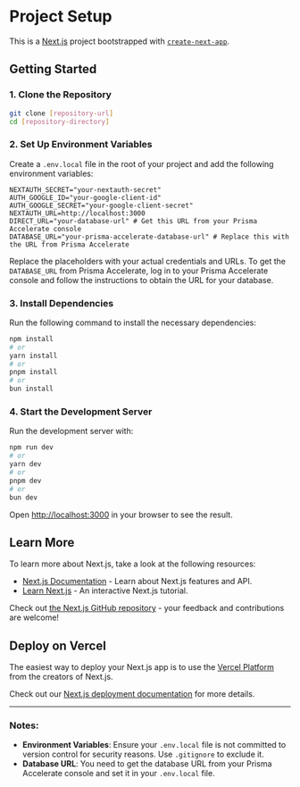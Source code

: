 

# Project Setup

This is a [Next.js](https://nextjs.org/) project bootstrapped with [`create-next-app`](https://github.com/vercel/next.js/tree/canary/packages/create-next-app).

## Getting Started

### 1. Clone the Repository

```bash
git clone [repository-url]
cd [repository-directory]
```

### 2. Set Up Environment Variables

Create a `.env.local` file in the root of your project and add the following environment variables:

```env
NEXTAUTH_SECRET="your-nextauth-secret"
AUTH_GOOGLE_ID="your-google-client-id"
AUTH_GOOGLE_SECRET="your-google-client-secret"
NEXTAUTH_URL=http://localhost:3000
DIRECT_URL="your-database-url" # Get this URL from your Prisma Accelerate console
DATABASE_URL="your-prisma-accelerate-database-url" # Replace this with the URL from Prisma Accelerate
```

Replace the placeholders with your actual credentials and URLs. To get the `DATABASE_URL` from Prisma Accelerate, log in to your Prisma Accelerate console and follow the instructions to obtain the URL for your database.

### 3. Install Dependencies

Run the following command to install the necessary dependencies:

```bash
npm install
# or
yarn install
# or
pnpm install
# or
bun install
```

### 4. Start the Development Server

Run the development server with:

```bash
npm run dev
# or
yarn dev
# or
pnpm dev
# or
bun dev
```

Open [http://localhost:3000](http://localhost:3000) in your browser to see the result.

## Learn More

To learn more about Next.js, take a look at the following resources:

- [Next.js Documentation](https://nextjs.org/docs) - Learn about Next.js features and API.
- [Learn Next.js](https://nextjs.org/learn) - An interactive Next.js tutorial.

Check out [the Next.js GitHub repository](https://github.com/vercel/next.js/) - your feedback and contributions are welcome!

## Deploy on Vercel

The easiest way to deploy your Next.js app is to use the [Vercel Platform](https://vercel.com/new?utm_medium=default-template&filter=next.js&utm_source=create-next-app&utm_campaign=create-next-app-readme) from the creators of Next.js.

Check out our [Next.js deployment documentation](https://nextjs.org/docs/deployment) for more details.

---

### Notes:
- **Environment Variables**: Ensure your `.env.local` file is not committed to version control for security reasons. Use `.gitignore` to exclude it.
- **Database URL**: You need to get the database URL from your Prisma Accelerate console and set it in your `.env.local` file.

